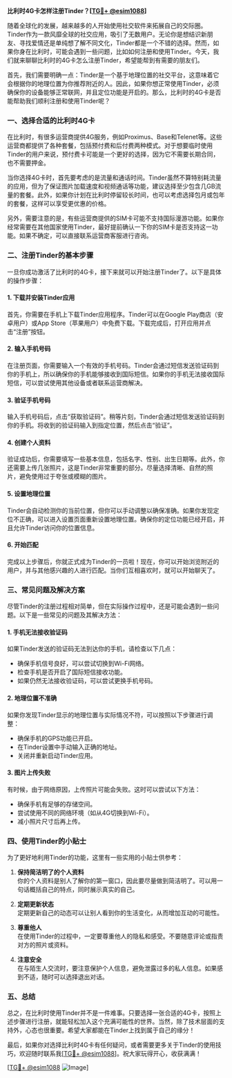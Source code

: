 **比利时4G卡怎样注册Tinder？[[TG💪+ @esim1088](https://t.me/s/esim1088)]**

随着全球化的发展，越来越多的人开始使用社交软件来拓展自己的交际圈。Tinder作为一款风靡全球的社交应用，吸引了无数用户。无论你是想结识新朋友、寻找爱情还是单纯想了解不同文化，Tinder都是一个不错的选择。然而，如果你身在比利时，可能会遇到一些问题，比如如何注册和使用Tinder。今天，我们就来聊聊比利时的4G卡怎么注册Tinder，希望能帮到有需要的朋友们。

首先，我们需要明确一点：Tinder是一个基于地理位置的社交平台，这意味着它会根据你的地理位置为你推荐附近的人。因此，如果你想正常使用Tinder，必须确保你的设备能够正常联网，并且定位功能是开启的。那么，比利时的4G卡是否能帮助我们顺利注册和使用Tinder呢？

### 一、选择合适的比利时4G卡

在比利时，有很多运营商提供4G服务，例如Proximus、Base和Telenet等。这些运营商都提供了各种套餐，包括预付费和后付费两种模式。对于想要临时使用Tinder的用户来说，预付费卡可能是一个更好的选择，因为它不需要长期合同，也不需要押金。

当你选择4G卡时，首先要考虑的是流量和通话时间。Tinder虽然不算特别耗流量的应用，但为了保证图片加载速度和视频通话等功能，建议选择至少包含几GB流量的套餐。此外，如果你计划在比利时停留较长时间，也可以考虑选择包月或包年的套餐，这样可以享受更优惠的价格。

另外，需要注意的是，有些运营商提供的SIM卡可能不支持国际漫游功能。如果你经常需要在其他国家使用Tinder，最好提前确认一下你的SIM卡是否支持这一功能。如果不确定，可以直接联系运营商客服进行咨询。

### 二、注册Tinder的基本步骤

一旦你成功激活了比利时的4G卡，接下来就可以开始注册Tinder了。以下是具体的操作步骤：

#### 1. 下载并安装Tinder应用

首先，你需要在手机上下载Tinder应用程序。Tinder可以在Google Play商店（安卓用户）或App Store（苹果用户）中免费下载。下载完成后，打开应用并点击“注册”按钮。

#### 2. 输入手机号码

在注册页面，你需要输入一个有效的手机号码。Tinder会通过短信发送验证码到你的手机上，所以确保你的手机能够接收到国际短信。如果你的手机无法接收国际短信，可以尝试使用其他设备或者联系运营商解决。

#### 3. 验证手机号码

输入手机号码后，点击“获取验证码”。稍等片刻，Tinder会通过短信发送验证码到你的手机。将收到的验证码输入到指定位置，然后点击“验证”。

#### 4. 创建个人资料

验证成功后，你需要填写一些基本信息，包括名字、性别、出生日期等。此外，你还需要上传几张照片，这是Tinder非常重要的部分。尽量选择清晰、自然的照片，避免使用过于夸张或模糊的图片。

#### 5. 设置地理位置

Tinder会自动检测你的当前位置，但你可以手动调整以确保准确。如果你发现定位不正确，可以进入设置页面重新设置地理位置。确保你的定位功能已经开启，并且允许Tinder访问你的位置信息。

#### 6. 开始匹配

完成以上步骤后，你就正式成为Tinder的一员啦！现在，你可以开始浏览附近的用户，并与其他感兴趣的人进行匹配。当你们互相喜欢时，就可以开始聊天了。

### 三、常见问题及解决方案

尽管Tinder的注册过程相对简单，但在实际操作过程中，还是可能会遇到一些问题。以下是一些常见的问题及其解决方法：

#### 1. 手机无法接收验证码

如果Tinder发送的验证码无法到达你的手机，请检查以下几点：
- 确保手机信号良好，可以尝试切换到Wi-Fi网络。
- 检查手机是否开启了国际短信接收功能。
- 如果仍然无法接收验证码，可以尝试更换手机号码。

#### 2. 地理位置不准确

如果你发现Tinder显示的地理位置与实际情况不符，可以按照以下步骤进行调整：
- 确保手机的GPS功能已开启。
- 在Tinder设置中手动输入正确的地址。
- 关闭并重新启动Tinder应用。

#### 3. 图片上传失败

有时候，由于网络原因，上传照片可能会失败。这时可以尝试以下方法：
- 确保手机有足够的存储空间。
- 尝试使用不同的网络环境（如从4G切换到Wi-Fi）。
- 减小照片尺寸后再上传。

### 四、使用Tinder的小贴士

为了更好地利用Tinder的功能，这里有一些实用的小贴士供参考：

1. **保持简洁明了的个人资料**  
   你的个人资料是别人了解你的第一窗口，因此要尽量做到简洁明了。可以用一句话概括自己的特点，同时展示真实的自己。

2. **定期更新状态**  
   定期更新自己的动态可以让别人看到你的生活变化，从而增加互动的可能性。

3. **尊重他人**  
   在使用Tinder的过程中，一定要尊重他人的隐私和感受。不要随意评论或指责对方的照片或资料。

4. **注意安全**  
   在与陌生人交流时，要注意保护个人信息，避免泄露过多的私人信息。如果感到不适，随时可以选择退出对话。

### 五、总结

总之，在比利时使用Tinder并不是一件难事。只要选择一张合适的4G卡，按照上述步骤进行注册，就能轻松加入这个充满可能性的世界。当然，除了技术层面的支持外，心态也很重要。希望大家都能在Tinder上找到属于自己的缘分！

最后，如果你对选择比利时4G卡有任何疑问，或者需要更多关于Tinder的使用技巧，欢迎随时联系我[[TG💪+ @esim1088](https://t.me/s/esim1088)]。祝大家玩得开心，收获满满！

[[TG💪+ @esim1088](https://t.me/s/esim1088) ![Image](https://i.postimg.cc/4NQfJmqS/Snipaste-2025-05-13-00-14-12.png)]